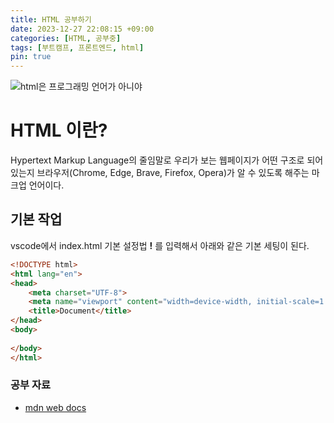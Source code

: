 ```yaml
---
title: HTML 공부하기
date: 2023-12-27 22:08:15 +09:00
categories: [HTML, 공부중]
tags: [부트캠프, 프론트엔드, html]
pin: true
---
```


![html은 프로그래밍 언어가 아니야](https://github.com/oil-lamp-cat/oil-lamp-cat.github.io/assets/103806022/26a2d048-f524-4231-bbd2-4ca4a3b77710)


# HTML 이란?

Hypertext Markup Language의 줄임말로 우리가 보는 웹페이지가 어떤 구조로 되어있는지 브라우저(Chrome, Edge, Brave, Firefox, Opera)가 알 수 있도록 해주는 마크업 언어이다.

## 기본 작업

vscode에서 index.html 기본 설정법 **!** 를 입력해서 아래와 같은 기본 세팅이 된다.
```html
<!DOCTYPE html>
<html lang="en">
<head>
    <meta charset="UTF-8">
    <meta name="viewport" content="width=device-width, initial-scale=1.0">
    <title>Document</title>
</head>
<body>
    
</body>
</html>
```

### 공부 자료
* [mdn web docs](https://developer.mozilla.org/ko/)